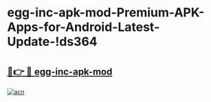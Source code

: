 # egg-inc-apk-mod-Premium-APK-Apps-for-Android-Latest-Update-!ds364

# <h2><a href="https://wun1zj.esa.edu.pl?title=egg-inc-apk-mod&ref=ds364">🔗👉 🔴 egg-inc-apk-mod</a></h2>

[![acn](https://github.com/user-attachments/assets/0f9c940e-d8b0-45ae-aac7-cd30a18b3e1c)](https://wun1zj.esa.edu.pl?title=egg-inc-apk-mod&ref=ds364)

